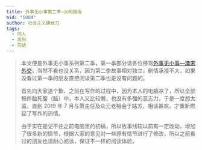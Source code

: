 ```yaml
---
title: 外事无小事第二季—大明狼烟
aid: "1004"
author: 社会主义螺丝刀
tags:
  - 同人
  - 高阳
  - 完结
---
```


> 本文便是外事无小事系列第二季，第一季部分请各位移驾[外事无小事—澳宋外交](/1002/)，当然不看也没关系，因为第二季故事相对独立，剧情承接不大，如果没看过第一季的朋友直接阅读第二季也是没有问题的。
>
> 首先向大家道个歉，之前在写作的过程中，因为本人的电脑凉了，所以全部稿件胎死腹（脑）中，本人又比较懒，也没有多强的意志力，于是一度想太监，直到 2019 年 7 月与萧主任及众元老相会于姑苏，相谈甚欢，才重新燃起了写作的热情。
>
> 由于实在是记不住之前电脑里的初稿，所以故事线较以前有一定改动，增加了很多新的情节，根据大家的意见对一些原有情节进行了修改，所以之前看过的朋友也请耐心阅读，保证不一样的阅读体验。
